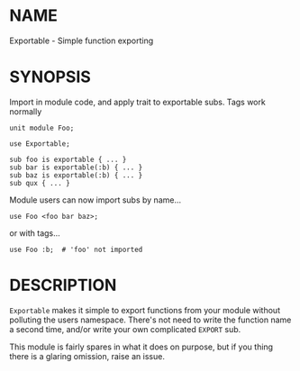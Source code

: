 NAME
====

Exportable - Simple function exporting

SYNOPSIS
========

Import in module code, and apply trait to exportable subs. Tags work normally

```perl-6
unit module Foo;

use Exportable;

sub foo is exportable { ... }
sub bar is exportable(:b) { ... }
sub baz is exportable(:b) { ... }
sub qux { ... }
```

Module users can now import subs by name...

```perl-6
use Foo <foo bar baz>;
```

or with tags...

```
use Foo :b;  # 'foo' not imported
```

DESCRIPTION
===========

`Exportable` makes it simple to export functions from your module without polluting the users namespace. There's not need to write the function name a second time, and/or write your own complicated `EXPORT` sub.

This module is fairly spares in what it does on purpose, but if you thing there is a glaring omission, raise an issue.
